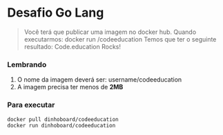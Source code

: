 # Desafio Go Lang
> Você terá que publicar uma imagem no docker hub. Quando executarmos:
> docker run <seu-user>/codeeducation
> Temos que ter o seguinte resultado: Code.education Rocks!

### Lembrando
1. O nome da imagem deverá ser: username/codeeducation
2. A imagem precisa ter menos de __2MB__

### Para executar
```
docker pull dinhoboard/codeeducation
docker run dinhoboard/codeeducation
```